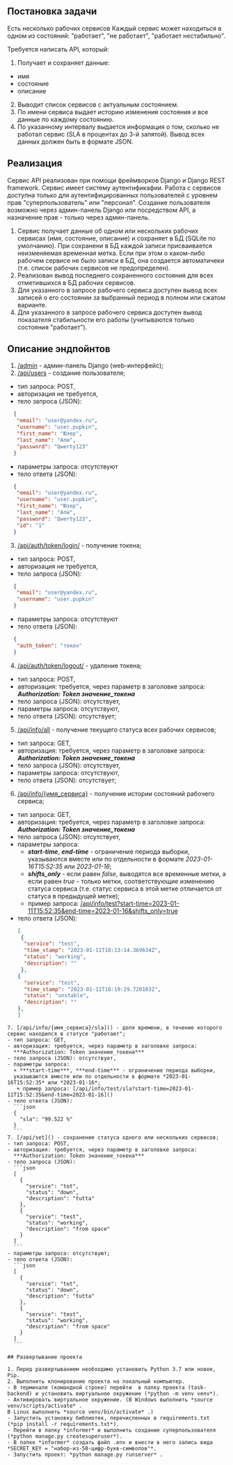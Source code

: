 
## Постановка задачи

Есть несколько рабочих сервисов Каждый сервис может находиться в одном из состояний: "работает", "не работает", "работает нестабильно".

Требуется написать API, который:
1. Получает и сохраняет данные:
  - имя
  - состояние
  - описание
2. Выводит список сервисов с актуальным состоянием.
3. По имени сервиса выдает историю изменения состояния и все данные по каждому состоянию.
4. По указанному интервалу выдается информация о том, сколько не работал сервис (SLA в процентах до 3-й запятой).
Вывод всех данных должен быть в формате JSON.

## Реализация

Сервис API реализован при помощи фреймворков Django и Django REST framework.
Сервис имеет систему аутентификафии. Работа с сервисов доступна только для аутентифицированных пользователей с уровнем прав "суперпользователь"
или "персонал". Создание пользователя возможно через админ-панель Django или посредством API, а назначение прав - только через админ-панель.
1. Сервис получает данные об одном или нескольких рабочих сервисах (имя, состояние, описание) и сохраняет в БД (SQLite по умолчанию). При сохранени в БД каждой записи
присваивается неизменяемая временная метка. Если при этом о каком-либо рабочем сервисе не было записи в БД, она создается автоматичеки (т.е. список рабочих сервисов
не предопределен). 
2. Реализован вывод последнего сохраненного состояния для всех отметившихся в БД рабочих сервисов.
3. Для указанного в запросе рабочего сервиса доступен вывод всех записей о его состоянии за выбранный период в полном или сжатом варианте.
4. Для указанного в запросе рабочего сервиса доступен вывод показателя стабильности его работы (учитываются только состояния "работает").

## Описание эндпойнтов

1. [/admin]() - админ-панель Django (web-интерфейс);
2. [/api/users]() - создание пользователя;
  - тип запроса: POST,
  - авторизация не требуется,
  - тело запроса (JSON):
  ```json
    {
     "email": "user@yandex.ru",
     "username": "user.pupkin",
     "first_name": "Юзер",
     "last_name": "Апи",
     "password": "Qwerty123"
    }
  ```
  - параметры запроса: отсутствуют
  - тело ответа (JSON):
  ```json
    {
     "email": "user@yandex.ru",
     "username": "user.pupkin",
     "first_name": "Юзер",
     "last_name": "Апи",
     "password": "Qwerty123",
     "id": "1"
    }
  ```
3. [/api/auth/token/login/]() - получение токена;
  - тип запроса: POST,
  - авторизация не требуется,
  - тело запроса (JSON):
  ```json
    {
     "email": "user@yandex.ru",
     "username": "user.pupkin"
    }
  ```
  - параметры запроса: отсутствуют
  - тело ответа (JSON):
  ```json
    {
     "auth_token": "токен"
    }
  ```
4. [/api/auth/token/logout/]() - удаление токена;
  - тип запроса: POST,
  - авторизация: требуется, через параметр в заголовке запроса:
    ***Authorization: Token значение_токена***
  - тело запроса (JSON): отсутствует,
  - параметры запроса: отсутствуют,
  - тело ответа (JSON): отсутствует;

5. [/api/info/all]() - получение текущего статуса всех рабочих сервисов;
  - тип запроса: GET,
  - авторизация: требуется, через параметр в заголовке запроса:
    ***Authorization: Token значение_токена***
  - тело запроса (JSON): отсутствует,
  - параметры запроса: отсутствуют,
  - тело ответа (JSON): отсутствует;

6. [/api/info/{имя_сервиса}]() - получение истории состояний рабочего сервиса;
  - тип запроса: GET,
  - авторизация: требуется, через параметр в заголовке запроса:
    ***Authorization: Token значение_токена***
  - тело запроса (JSON): отсутствует,
  - параметры запроса:
    + ***start-time***, ***end-time*** - ограничение периода выборки,
    указываются вместе или по отдельности в формате *2023-01-16T15:52:35* или *2023-01-16*;
    + ***shifts_only*** - если равен *false*, выводятся все временные метки, а если равен *true* - 
    только метки, соответствующие изменению статуса сервиса (т.е. статус сервиса в этой метке отличается
    от статуса в предыдущей метке);
    + пример запроса: [/api/info/test?start-time=2023-01-11T15:52:35&end-time=2023-01-16&shifts_only=true]()
  - тело ответа (JSON):
    ```json
    [
     {
      "service": "test",
      "time_stamp": "2023-01-11T18:13:14.369634Z",
      "status": "working",
      "description": ""
     },
    {
      "service": "test",
      "time_stamp": "2023-01-11T18:19:29.720103Z",
      "status": "unstable",
      "description": ""
    },
    ]
  ```
7. [/api/info/{имя_сервиса}/sla]() - доля времени, в течение которого сервис находился в статусе "работает";
  - тип запроса: GET,
  - авторизация: требуется, через параметр в заголовке запроса:
    ***Authorization: Token значение_токена***
  - тело запроса (JSON): отсутствует,
  - параметры запроса:
    + ***start-time***, ***end-time*** - ограничение периода выборки,
    указываются вместе или по отдельности в формате *2023-01-16T15:52:35* или *2023-01-16*;
     + пример запроса: [/api/info/test/sla?start-time=2023-01-11T15:52:35&end-time=2023-01-16]()
  - тело ответа (JSON):
    ```json
    {
      "sla": "99.522 %"
    }
    ```
7. [/api/set]() - сохранение статуса одного или нескольких сервисов;
  - тип запроса: POST,
  - авторизация: требуется, через параметр в заголовке запроса:
    ***Authorization: Token значение_токена***
  - тело запроса (JSON):
    ```json
    [
      {
        "service": "tot",
        "status": "down",
        "description": "tutta"
      },
      {
        "service": "test",
        "status": "working",
        "description": "from space"
      }
    ]
    ```
  - параметры запроса: отсутствуют;
  - тело ответа (JSON):
    ```json
    [
      {
        "service": "tot",
        "status": "down",
        "description": "tutta"
      },
      {
        "service": "test",
        "status": "working",
        "description": "from space"
      }
    ]
    ```

## Развертывание проекта

1. Перед развертыванием необходимо установить Python 3.7 или новее, Pip.
2. Выполнить клонирование проекта на локальный компьютер.
- В терминале (командной строке) перейти  в папку проекта (task-backend) и установить виртуальное окружение (*python -m venv venv*).
- Активировать виртуальное окружение. (В Windows выполнить *source venv/scripts/activate* .
 В Linux выполнить *source venv/bin/activate* .)
- Запустить установку библиотек, перечисленных в requirements.txt (*pip install -r requirements.txt*).
- Перейти в папку *informer* и выполнить создание суперпользователя (*python manage.py createsuperuser*).
- В папке *informer* создать файл .env и внести в него запись вида *SECRET_KEY = "набор-из-50-цифр-букв-символов"*.
- Запустить проект: *python manage.py runserver* .